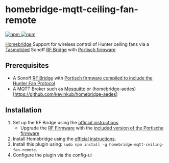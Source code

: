 # homebridge-mqtt-ceiling-fan-remote

[![npm](https://img.shields.io/npm/v/homebridge-mqtt-ceiling-fan-remote) ![npm](https://img.shields.io/npm/dt/homebridge-mqtt-ceiling-fan-remote)](https://www.npmjs.com/package/homebridge-mqtt-ceiling-fan-remote)

[Homebridge](https://github.com/homebridge/homebridge) Support for wireless control of Hunter ceiling fans via a [Tasmotized](https://github.com/arendst/Tasmota) Sonoff [RF Bridge](https://sonoff.tech/product/gateway-and-sensors/rf-bridger2/) with [Portisch firmware](https://github.com/Portisch/RF-Bridge-EFM8BB1)

## Prerequisites 
- A Sonoff [RF Bridge](https://sonoff.tech/product/gateway-and-sensors/rf-bridger2/) with [Portisch firmware compiled to include the Hunter Fan Protocol](https://github.com/asp55/homebridge-mqtt-ceiling-fan-remote/blob/latest/portische/RF-Bridge-EFM8BB1.hex) 
- A MQTT Broker such as [Mosquitto](https://mosquitto.org) or (homebridge-aedes)[https://github.com/kevinkub/homebridge-aedes]


## Installation

1. Set up the RF Bridge using the [official instructions](https://tasmota.github.io/docs/devices/Sonoff-RF-Bridge-433/)
   - Upgrade the [RF Firmware](https://tasmota.github.io/docs/devices/Sonoff-RF-Bridge-433/#rf-firmware-upgrade) with the [included version of the Portische firmware](https://github.com/asp55/homebridge-mqtt-ceiling-fan-remote/blob/latest/portische/RF-Bridge-EFM8BB1.hex)
2. Install Homebridge using the [official instructions](https://github.com/homebridge/homebridge/wiki).
3. Install this plugin using: `sudo npm install -g homebridge-mqtt-ceiling-fan-remote`.
4. Configure the plugin via the config-ui
